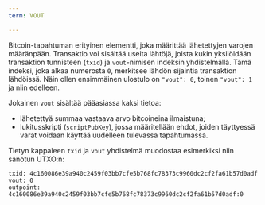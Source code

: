 ```yaml
---
term: VOUT

---
```

Bitcoin-tapahtuman erityinen elementti, joka määrittää lähetettyjen varojen määränpään. Transaktio voi sisältää useita lähtöjä, joista kukin yksilöidään transaktion tunnisteen (`txid`) ja `vout`-nimisen indeksin yhdistelmällä. Tämä indeksi, joka alkaa numerosta `0`, merkitsee lähdön sijaintia transaktion lähdöissä. Näin ollen ensimmäinen ulostulo on `"vout": 0`, toinen `"vout": 1` ja niin edelleen.

Jokainen `vout` sisältää pääasiassa kaksi tietoa:


- lähetettyä summaa vastaava arvo bitcoineina ilmaistuna;
- lukitusskripti (`scriptPubKey`), jossa määritellään ehdot, joiden täyttyessä varat voidaan käyttää uudelleen tulevassa tapahtumassa.

Tietyn kappaleen `txid` ja `vout` yhdistelmä muodostaa esimerkiksi niin sanotun UTXO:n:

```text
txid: 4c160086e39a940c2459f03bb7cfe5b768fc78373c9960dc2cf2fa61b57d0adf
vout: 0
outpoint: 4c160086e39a940c2459f03bb7cfe5b768fc78373c9960dc2cf2fa61b57d0adf:0
```